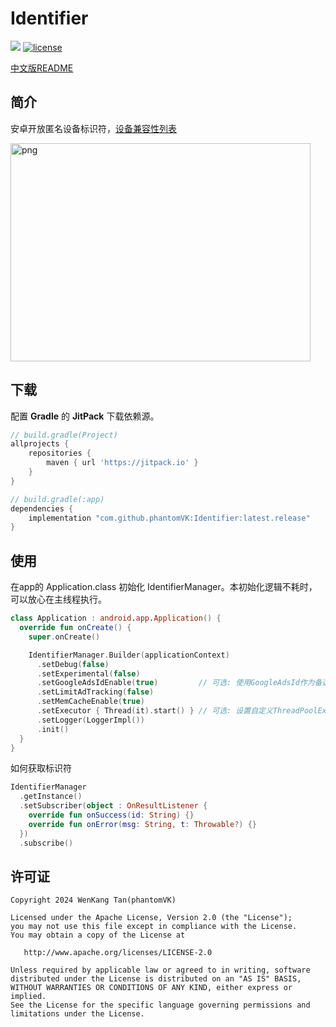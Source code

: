 Identifier
=========

[![](https://jitpack.io/v/phantomVK/Identifier.svg)](https://jitpack.io/#phantomVK/Identifier) [![license](https://img.shields.io/badge/License-Apache2.0-brightgreen)](https://github.com/phantomVK/SlideBack/blob/master/LICENSE)

[中文版README](./README_CN.md)


简介
-----------

安卓开放匿名设备标识符，[设备兼容性列表](./COMPATIBILITY_LIST.md)

<img src="./static/sample.png" alt="png" width="480" height="349" style="display: inline;"/>

下载
-----------
配置 __Gradle__ 的 __JitPack__ 下载依赖源。

```groovy
// build.gradle(Project)
allprojects {
    repositories {
        maven { url 'https://jitpack.io' }
    }
}

// build.gradle(:app)
dependencies {
    implementation "com.github.phantomVK:Identifier:latest.release"
}
```

使用
-------

在app的 Application.class 初始化 IdentifierManager。本初始化逻辑不耗时，可以放心在主线程执行。

```kotlin
class Application : android.app.Application() {
  override fun onCreate() {
    super.onCreate()

    IdentifierManager.Builder(applicationContext)
      .setDebug(false)
      .setExperimental(false)
      .setGoogleAdsIdEnable(true)         // 可选: 使用GoogleAdsId作为备选，默认关闭
      .setLimitAdTracking(false)
      .setMemCacheEnable(true)
      .setExecutor { Thread(it).start() } // 可选: 设置自定义ThreadPoolExecutor
      .setLogger(LoggerImpl())
      .init()
  }
}
```

如何获取标识符

```kotlin
IdentifierManager
  .getInstance()
  .setSubscriber(object : OnResultListener {
    override fun onSuccess(id: String) {}
    override fun onError(msg: String, t: Throwable?) {}
  })
  .subscribe()
```

许可证
--------

```
Copyright 2024 WenKang Tan(phantomVK)

Licensed under the Apache License, Version 2.0 (the "License");
you may not use this file except in compliance with the License.
You may obtain a copy of the License at

   http://www.apache.org/licenses/LICENSE-2.0

Unless required by applicable law or agreed to in writing, software
distributed under the License is distributed on an "AS IS" BASIS,
WITHOUT WARRANTIES OR CONDITIONS OF ANY KIND, either express or implied.
See the License for the specific language governing permissions and
limitations under the License.
```